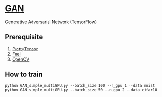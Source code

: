 # [GAN](https://arxiv.org/pdf/1406.2661)
Generative Adversarial Network (TensorFlow)

## Prerequisite
1. [PrettyTensor](https://github.com/google/prettytensor)
2. [Fuel](https://github.com/mila-udem/fuel)
3. [OpenCV](http://opencv.org)

## How to train
```
python GAN_simple_multiGPU.py --batch_size 100 --n_gpu 1 --data mnist
python GAN_simple_multiGPU.py --batch_size 50 --n_gpu 2 --data cifar10
```
